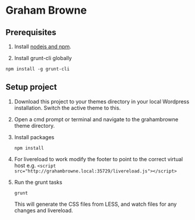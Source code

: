 # Graham Browne

## Prerequisites
1. Install [nodejs and npm](https://nodejs.org/en/download/).

2. Install grunt-cli globally

```
npm install -g grunt-cli
```

## Setup project
1. Download this project to your themes directory in your local Wordpress installation. Switch the active theme to this.

1. Open a cmd prompt or terminal and navigate to the grahambrowne theme directory.

2. Install packages

    ```
    npm install
    ```

3. For livereload to work modify the footer to point to the correct virtual host e.g. ```<script src="http://grahambrowne.local:35729/livereload.js"></script>```

4. Run the grunt tasks

    ```
    grunt
    ```

    This will generate the CSS files from LESS, and watch files for any changes and livereload.

